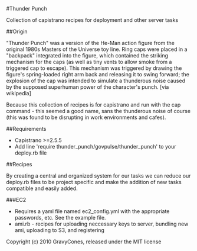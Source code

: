 #Thunder Punch

Collection of capistrano recipes for deployment and other server tasks

##Origin

"Thunder Punch" was a version of the He-Man action figure from the original 1980s Masters of the Universe toy line. Ring caps were placed in a "backpack" integrated into the figure, which contained the striking mechanism for the caps (as well as tiny vents to allow smoke from a triggered cap to escape). This mechanism was triggered by drawing the figure's spring-loaded right arm back and releasing it to swing forward; the explosion of the cap was intended to simulate a thunderous noise caused by the supposed superhuman power of the character's punch. [via wikipedia]

Because this collection of recipes is for capistrano and run with the cap command - this seemed a good name, sans the thunderous noise of course (this was found to be disrupting in work environments and cafes).

##Requirements

* Capistrano >=2.5.5
* Add line 'require thunder_punch/govpulse/thunder_punch' to your deploy.rb file

##Recipes

By creating a central and organized system for our tasks we can reduce our deploy.rb files to be project specific and make the addition of new tasks compatible and easily added.

###EC2

* Requires a yaml file named ec2_config.yml with the appropriate passwords, etc. See the example file.
* ami.rb - recipes for uploading neccessary keys to server, bundling new ami, uploading to S3, and registering


Copyright (c) 2010 GravyCones, released under the MIT license